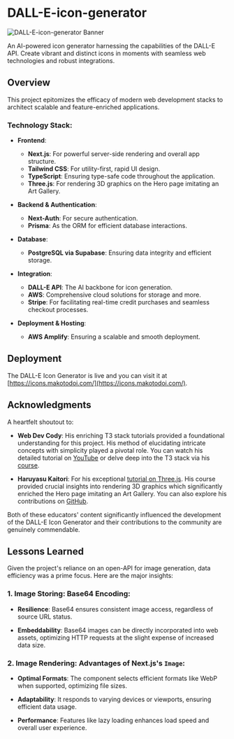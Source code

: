 # DALL-E-icon-generator

![DALL-E-icon-generator Banner](path_to_an_optional_image_banner_for_visual_appeal.jpg)

An AI-powered icon generator harnessing the capabilities of the DALL-E API. Create vibrant and distinct icons in moments with seamless web technologies and robust integrations.

## Overview

This project epitomizes the efficacy of modern web development stacks to architect scalable and feature-enriched applications.

### Technology Stack:

- **Frontend**:
  - **Next.js**: For powerful server-side rendering and overall app structure.
  - **Tailwind CSS**: For utility-first, rapid UI design.
  - **TypeScript**: Ensuring type-safe code throughout the application.
  - **Three.js**: For rendering 3D graphics on the Hero page imitating an Art Gallery.

- **Backend & Authentication**:
  - **Next-Auth**: For secure authentication.
  - **Prisma**: As the ORM for efficient database interactions.

- **Database**:
  - **PostgreSQL via Supabase**: Ensuring data integrity and efficient storage.

- **Integration**:
  - **DALL-E API**: The AI backbone for icon generation.
  - **AWS**: Comprehensive cloud solutions for storage and more.
  - **Stripe**: For facilitating real-time credit purchases and seamless checkout processes.

- **Deployment & Hosting**:
  - **AWS Amplify**: Ensuring a scalable and smooth deployment.

## Deployment

The DALL-E Icon Generator is live and you can visit it at [https://icons.makotodoi.com/](https://icons.makotodoi.com/).

## Acknowledgments

A heartfelt shoutout to:

- **Web Dev Cody**: His enriching T3 stack tutorials provided a foundational understanding for this project. His method of elucidating intricate concepts with simplicity played a pivotal role. You can watch his detailed tutorial on [YouTube](https://youtu.be/syuRvr52g4g?si=Ktoj5O5XFrqgV7Lj) or delve deep into the T3 stack via his [course](https://1017897100294.gumroad.com/l/jipjfm).

- **Haruyasu Kaitori**: For his exceptional [tutorial on Three.js](https://youtu.be/ivYenh-8EyM?si=1BOAgPna756rW6d7). His course provided crucial insights into rendering 3D graphics which significantly enriched the Hero page imitating an Art Gallery. You can also explore his contributions on [GitHub](https://github.com/haruyasu).

Both of these educators' content significantly influenced the development of the DALL-E Icon Generator and their contributions to the community are genuinely commendable.

## Lessons Learned

Given the project's reliance on an open-API for image generation, data efficiency was a prime focus. Here are the major insights:

### 1. Image Storing: Base64 Encoding:

- **Resilience**: Base64 ensures consistent image access, regardless of source URL status.
  
- **Embeddability**: Base64 images can be directly incorporated into web assets, optimizing HTTP requests at the slight expense of increased data size.

### 2. Image Rendering: Advantages of Next.js's `Image`:

- **Optimal Formats**: The component selects efficient formats like WebP when supported, optimizing file sizes.

- **Adaptability**: It responds to varying devices or viewports, ensuring efficient data usage.

- **Performance**: Features like lazy loading enhances load speed and overall user experience.


